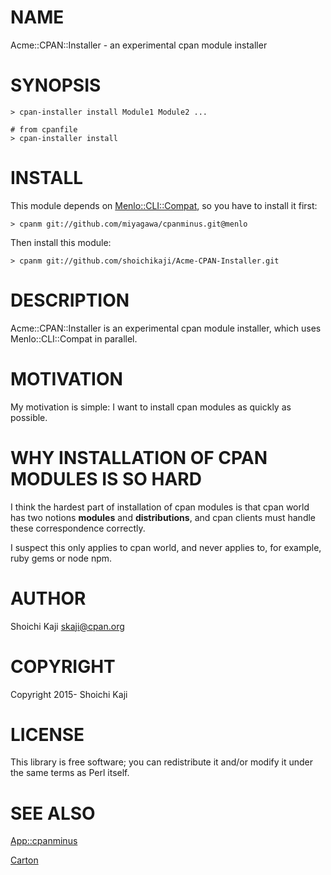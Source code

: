 # NAME

Acme::CPAN::Installer - an experimental cpan module installer

# SYNOPSIS

    > cpan-installer install Module1 Module2 ...

    # from cpanfile
    > cpan-installer install

# INSTALL

This module depends on [Menlo::CLI::Compat](https://github.com/miyagawa/cpanminus/tree/menlo),
so you have to install it first:

    > cpanm git://github.com/miyagawa/cpanminus.git@menlo

Then install this module:

    > cpanm git://github.com/shoichikaji/Acme-CPAN-Installer.git

# DESCRIPTION

Acme::CPAN::Installer is an experimental cpan module installer,
which uses Menlo::CLI::Compat in parallel.

# MOTIVATION

My motivation is simple: I want to install cpan modules as quickly as possible.

# WHY INSTALLATION OF CPAN MODULES IS SO HARD

I think the hardest part of installation of cpan modules is that
cpan world has two notions **modules** and **distributions**,
and cpan clients must handle these correspondence correctly.

I suspect this only applies to cpan world,
and never applies to, for example, ruby gems or node npm.

# AUTHOR

Shoichi Kaji <skaji@cpan.org>

# COPYRIGHT

Copyright 2015- Shoichi Kaji

# LICENSE

This library is free software; you can redistribute it and/or modify
it under the same terms as Perl itself.

# SEE ALSO

[App::cpanminus](https://metacpan.org/pod/App::cpanminus)

[Carton](https://metacpan.org/pod/Carton)
